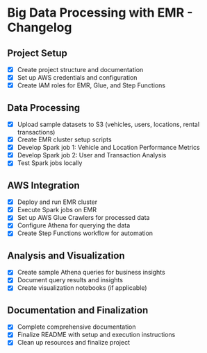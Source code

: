 # Big Data Processing with EMR - Changelog

## Project Setup

- [x] Create project structure and documentation
- [x] Set up AWS credentials and configuration
- [x] Create IAM roles for EMR, Glue, and Step Functions

## Data Processing

- [x] Upload sample datasets to S3 (vehicles, users, locations, rental transactions)
- [x] Create EMR cluster setup scripts
- [x] Develop Spark job 1: Vehicle and Location Performance Metrics
- [x] Develop Spark job 2: User and Transaction Analysis
- [x] Test Spark jobs locally

## AWS Integration

- [x] Deploy and run EMR cluster
- [x] Execute Spark jobs on EMR
- [x] Set up AWS Glue Crawlers for processed data
- [x] Configure Athena for querying the data
- [x] Create Step Functions workflow for automation

## Analysis and Visualization

- [x] Create sample Athena queries for business insights
- [x] Document query results and insights
- [x] Create visualization notebooks (if applicable)

## Documentation and Finalization

- [x] Complete comprehensive documentation
- [x] Finalize README with setup and execution instructions
- [x] Clean up resources and finalize project
